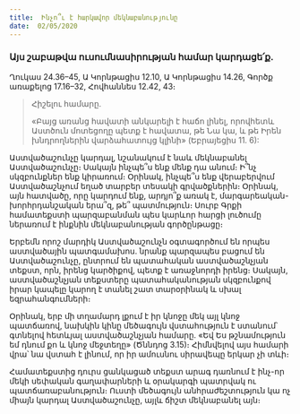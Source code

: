 ```yaml
---
title:  Ինչո՞ւ է հարկավոր մեկնաբանությունը
date:  02/05/2020
---
```


### Այս շաբաթվա ուսումնասիրության համար կարդացե՛ք.
Ղուկաս 24.36–45, Ա Կորնթացիս 12.10, Ա Կորնթացիս 14.26, Գործք առաքելոց 17.16–32, Հովհաննես 12.42, 43։

> <p>Հիշելու համարը.<p>
> «Բայց առանց հավատի անկարելի է հաճո լինել, որովհետև Աստծուն մոտեցողը պետք է հավատա, թե Նա կա, և թե Իրեն խնդրողներին վարձահատույց կլինի» (Եբրայեցիս 11. 6):

Աստվածաշունչը կարդալ, նշանակում է նաև մեկնաբանել Աստվածաշունչը։ Սակայն ինչպե՞ս ենք մենք դա անում։ Ի՞նչ սկզբունքներ ենք կիրառում։ Օրինակ, ինչպե՞ս ենք վերաբերվում Աստվածաշնչում եղած տարբեր տեսակի գրվածքներին։ Օրինակ, այն հատվածը, որը կարդում ենք, արդյո՞ք առակ է, մարգարեական-խորհրդանշական երա՞զ, թե՞ պատմություն։ Սուրբ Գրքի համատեքստի պարզաբանման պես կարևոր հարցի լուծումը ներառում է ինքնին մեկնաբանության գործընթացը։

Երբեմն որոշ մարդիկ Աստվածաշունչն օգտագործում են որպես աստվածային պատգամախոս. նրանք պարզապես բացում են Աստվածաշունչը, ընտրում են պատահական աստվածաշնչյան տեքստ, որն, իրենց կարծիքով, պետք է առաջնորդի իրենց։ Սակայն, աստվածաշնչյան տեքստերը պատահականության սկզբունքով իրար կապելը կարող է տանել շատ տարօրինակ և սխալ եզրահանգումների։

Օրինակ, երբ մի տղամարդ լքում է իր կնոջը մեկ այլ կնոջ պատճառով, նախկին կինը մեծագույն վստահություն է ստանում՝ գտնելով հետևյալ աստվածաշնչյան համարը. «Եվ Ես թշնամություն եմ դնում քո և կնոջ մեջտեղը» (Ծննդոց 3.15)։ Հիմնվելով այս համարի վրա՝ նա վստահ է լինում, որ իր ամուսնու սիրավեպը երկար չի տևի։

Համատեքստից դուրս ցանկացած տեքստ արագ դառնում է ինչ-որ մեկի սեփական գաղափարների և օրակարգի պատրվակ ու պատճառաբանություն։ Ուստի մեծագույն անհրաժեշտություն կա ոչ միայն կարդալ Աստվածաշունչը, այլև ճիշտ մեկնաբանել այն։